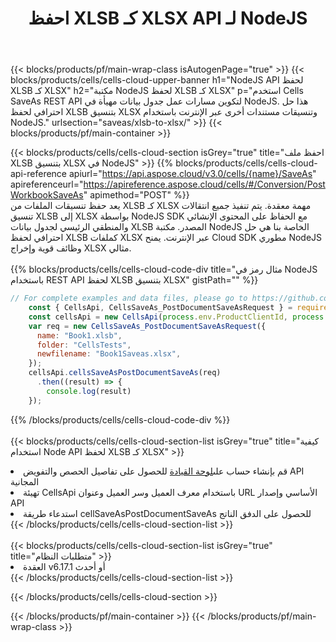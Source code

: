 ﻿---
title:  احفظ XLSB كـ XLSX API لـ NodeJS
description: استخدام Aspose.Cells Cloud SDK لـ NodeJS لحفظ ملف بتنسيق XLSB كملف بتنسيق XLSX.
url: /ar/nodejs/saveas/xlsb-to-xlsx/
---
{{< blocks/products/pf/main-wrap-class isAutogenPage="true" >}}
{{< blocks/products/cells/cells-cloud-upper-banner h1="NodeJS API لحفظ XLSB كـ XLSX" h2="مكتبة NodeJS لحفظ XLSB كـ XLSX" p="استخدم Cells SaveAs REST API لتكوين مسارات عمل جدول بيانات مهيأة في NodeJS. هذا حل احترافي لحفظ XLSB بتنسيق XLSX وتنسيقات مستندات أخرى عبر الإنترنت باستخدام NodeJS." urlsection="saveas/xlsb-to-xlsx/" >}}
{{< blocks/products/pf/main-container >}}

{{< blocks/products/cells/cells-cloud-section isGrey="true" title="احفظ ملف XLSB بتنسيق XLSX في NodeJS" >}}
{{% blocks/products/cells/cells-cloud-api-reference apiurl="https://api.aspose.cloud/v3.0/cells/{name}/SaveAs" apireferenceurl="https://apireference.aspose.cloud/cells/#/Conversion/PostWorkbookSaveAs" apimethod="POST" %}}
<br/>
يعد حفظ تنسيقات الملفات من XLSB كـ XLSX مهمة معقدة. يتم تنفيذ جميع انتقالات تنسيق XLSB إلى XLSX بواسطة NodeJS SDK مع الحفاظ على المحتوى الإنشائي والمنطقي الرئيسي لجدول بيانات XLSB المصدر. مكتبة NodeJS الخاصة بنا هي حل احترافي لحفظ XLSB كملفات XLSX عبر الإنترنت. يمنح Cloud SDK مطوري NodeJS وظائف قوية وإخراج XLSX مثالي.
<br/>
<br/>
{{% blocks/products/cells/cells-cloud-code-div title="مثال رمز في NodeJS باستخدام REST API لحفظ XLSB بتنسيق XLSX" gistPath="" %}}
  
```js
// For complete examples and data files, please go to https://github.com/aspose-cells-cloud/aspose-cells-cloud-node/
    const { CellsApi, CellsSaveAs_PostDocumentSaveAsRequest } = require("asposecellscloud");
    const cellsApi = new CellsApi(process.env.ProductClientId, process.env.ProductClientSecret);
    var req = new CellsSaveAs_PostDocumentSaveAsRequest({
      name: "Book1.xlsb",
      folder: "CellsTests",
      newfilename: "Book1Saveas.xlsx",
    });
    cellsApi.cellsSaveAsPostDocumentSaveAs(req)
      .then((result) => {
        console.log(result)
    });
```
  
{{% /blocks/products/cells/cells-cloud-code-div %}}
<br/>
<br/>
{{< blocks/products/cells/cells-cloud-section-list isGrey="true" title="كيفية استخدام Node API لحفظ XLSB كـ XLSX" >}}
<li> قم بإنشاء حساب على<a href="https://dashboard.aspose.cloud/">لوحة القيادة</a> للحصول على تفاصيل الحصص والتفويض API المجانية</li>
<li>تهيئة CellsApi باستخدام معرف العميل وسر العميل وعنوان URL الأساسي وإصدار API</li>
<li>استدعاء طريقة cellSaveAsPostDocumentSaveAs للحصول على الدفق الناتج</li>
{{< /blocks/products/cells/cells-cloud-section-list >}}
<br/>
<br/>
{{< blocks/products/cells/cells-cloud-section-list isGrey="true" title="متطلبات النظام" >}}
<li>العقدة v6.17.1 أو أحدث</li>
{{< /blocks/products/cells/cells-cloud-section-list >}}

{{< /blocks/products/cells/cells-cloud-section >}}

{{< /blocks/products/pf/main-container >}}
{{< /blocks/products/pf/main-wrap-class >}}
